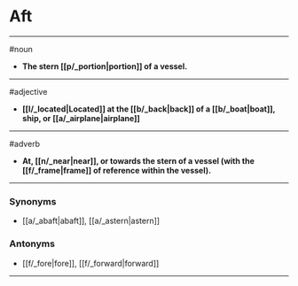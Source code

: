 # Aft
---
#noun
- **The stern [[p/_portion|portion]] of a vessel.**
---
#adjective
- **[[l/_located|Located]] at the [[b/_back|back]] of a [[b/_boat|boat]], ship, or [[a/_airplane|airplane]]**
---
#adverb
- **At, [[n/_near|near]], or towards the stern of a vessel (with the [[f/_frame|frame]] of reference within the vessel).**
---
### Synonyms
- [[a/_abaft|abaft]], [[a/_astern|astern]]
### Antonyms
- [[f/_fore|fore]], [[f/_forward|forward]]
---
